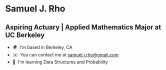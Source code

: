 Samuel J. Rho
==================================================================================================================================

Aspiring Actuary | Applied Mathematics Major at UC Berkeley
----------------------------------------

* 🌍  I'm based in Berkeley, CA
* ✉️  You can contact me at [samuel.j.rho@gmail.com](mailto:samuel.j.rho@gmail.com)
* 🧠  I'm learning Data Structures and Probability
